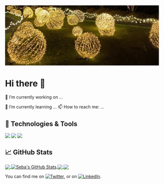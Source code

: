 ![Header](https://github.com/saurbina/saurbina/blob/main/ICON/Banner.png)

# Hi there 👋 
<!--
**saurbina/saurbina** is a ✨ _special_ ✨ repository because its `README.md` (this file) appears on your GitHub profile.

Here are some ideas to get you started:
-->

<p> 🔭 I’m currently working on ...</p>
🌱 I’m currently learning ...</b>
📫 How to reach me: ...


## 🔧 Technologies & Tools
![](https://img.shields.io/badge/Code-Python-informational?style=flat&logo=python&logoColor=white&color=2bbc8a)
![](https://img.shields.io/badge/Code-R-informational?style=flat&logo=R&logoColor=white&color=2bbc8a)
![](https://img.shields.io/badge/Tools-SQL-informational?style=flat&logo=MySQL&logoColor=white&color=2bbc8a)

## &#x1f4c8; GitHub Stats

<a href="https://github.com/saurbina/saurbina">
  <img align="center" src="https://github-readme-stats.vercel.app/api/top-langs/?username=saurbina&hide=java,html,tex&title_color=ffffff&text_color=c9cacc&icon_color=2bbc8a&bg_color=1d1f21&langs_count=3" />
</a>
<a href="https://github.com/saurbina/saurbina">
  <img align="center" src="https://github-readme-stats.vercel.app/api?username=saurbina&show_icons=true&line_height=27&count_private=true&title_color=ffffff&text_color=c9cacc&icon_color=2bbc8a&bg_color=1d1f21" alt="Seba's GitHub Stats" />
</a>

<a href="https://github.com/MartinHeinz/python-project-blueprint">
  <img align="center" src="https://github-readme-stats.vercel.app/api/pin/?username=saurbina&repo=QMSSGR5073_ML&title_color=ffffff&text_color=c9cacc&icon_color=2bbc8a&bg_color=1d1f21" />
</a>


<a href="https://github.com/MartinHeinz/go-project-blueprint">
  <img align="center" src="https://github-readme-stats.vercel.app/api/pin/?username=saurbina&repo=data_science_pol_anlt&title_color=ffffff&text_color=c9cacc&icon_color=2bbc8a&bg_color=1d1f21" />
</a>    



<!-- Actual text -->

You can find me on [![Twitter][1.2]][1], or on [![LinkedIn][2.2]][2].

<!-- Icons -->

[1.2]: http://i.imgur.com/wWzX9uB.png (twitter icon without padding)
[2.2]: https://img.shields.io/badge/LinkedIn-blue?style=flat&logo=Linkedin&logoColor=white
<!-- Links to your social media accounts -->

[1]: https://twitter.com/saurbina1
[2]: https://www.linkedin.com/in/saurbina/
